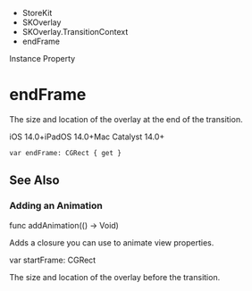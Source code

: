

- StoreKit
- SKOverlay
- SKOverlay.TransitionContext
-  endFrame 

Instance Property

# endFrame

The size and location of the overlay at the end of the transition.

iOS 14.0+iPadOS 14.0+Mac Catalyst 14.0+

``` source
var endFrame: CGRect { get }
```

## See Also

### Adding an Animation

func addAnimation(() -> Void)

Adds a closure you can use to animate view properties.

var startFrame: CGRect

The size and location of the overlay before the transition.

